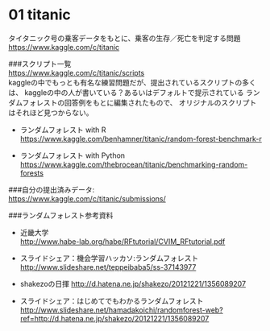 # 01 titanic
タイタニック号の乗客データをもとに、乗客の生存／死亡を判定する問題  
<https://www.kaggle.com/c/titanic>  

###スクリプト一覧  
<https://www.kaggle.com/c/titanic/scripts>  
kaggleの中でもっとも有名な練習問題だが、提出されているスクリプトの多くは、
kaggleの中の人が書いている？あるいはデフォルトで提示されている
ランダムフォレストの回答例をもとに編集されたもので、
オリジナルのスクリプトはそれほど見つからない。

- ランダムフォレスト with R  
 <https://www.kaggle.com/benhamner/titanic/random-forest-benchmark-r>

- ランダムフォレスト with Python  
 <https://www.kaggle.com/thebrocean/titanic/benchmarking-random-forests>

###自分の提出済みデータ:  
<https://www.kaggle.com/c/titanic/submissions/>  


###ランダムフォレスト参考資料
- 近畿大学  
<http://www.habe-lab.org/habe/RFtutorial/CVIM_RFtutorial.pdf>

- スライドシェア：機会学習ハッカソ:ランダムフォレスト  
<http://www.slideshare.net/teppeibaba5/ss-37143977>

- shakezoの日揮
<http://d.hatena.ne.jp/shakezo/20121221/1356089207>

- スライドシェア：はじめてでもわかるランダムフォレスト
<http://www.slideshare.net/hamadakoichi/randomforest-web?ref=http://d.hatena.ne.jp/shakezo/20121221/1356089207>
